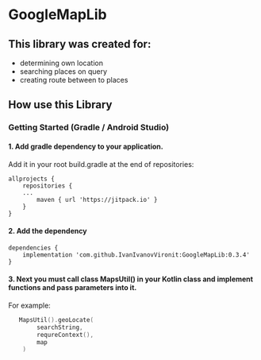 # GoogleMapLib
## This library was created for:
+ determining own location
+ searching places on query
+ creating route between to places

## How use this Library
### Getting Started (Gradle / Android Studio)
#### 1. Add gradle dependency to your application.
Add it in your root build.gradle at the end of repositories:
```
allprojects {
    repositories {
    ...
        maven { url 'https://jitpack.io' }
    }
}
```
   
#### 2. Add the dependency
```
dependencies {
    implementation 'com.github.IvanIvanovVironit:GoogleMapLib:0.3.4'
}
```      
   
#### 3. Next you must call class MapsUtil() in your Kotlin class and implement functions and pass parameters into it.
For example:
```kotlin
   MapsUtil().geoLocate(
        searchString,
        requreContext(),
        map
    )
```